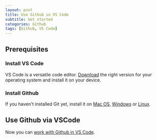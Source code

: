 ```yaml
---
layout: post
title: Use Github in VS Code
subtitle: Get started
categories: Github
tags: [Github, VS Code]
---
```


## Prerequisites
### Install VS Code

VS Code is a versatile code editor. [Download](https://code.visualstudio.com/download) the right version for your operating system and install it on your device.

### Install Github

If you haven't installed Git yet, install it on [Mac OS](https://www.atlassian.com/git/tutorials/install-git#mac-os-x), [Windows](https://www.atlassian.com/git/tutorials/install-git#windows) or [Linux](https://www.atlassian.com/git/tutorials/install-git#linux).

## Use Github via VSCode

Now you can [work with Github in VS Code](https://code.visualstudio.com/docs/editor/github).
